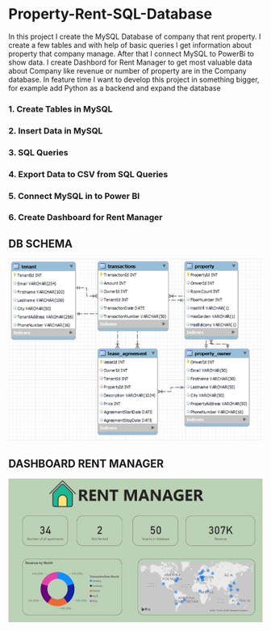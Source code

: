 # Property-Rent-SQL-Database
In this project I create the MySQL Database of company that rent property. I create a few tables and with help of basic queries I get information about property that company manage. After that I connect MySQL to PowerBi to show data. I create Dashbord for Rent Manager to get most valuable data about Company like revenue or number of property are in the Company database. In feature time I want to develop this project in something bigger, for example add Python as a backend and expand the database


### 1. Create Tables in MySQL
### 2. Insert Data in MySQL 
### 3. SQL Queries
### 4. Export Data to CSV from SQL Queries
### 5. Connect MySQL in to Power BI
### 6. Create Dashboard for Rent Manager


## DB SCHEMA
![This is an image](https://github.com/mateuszandzelak01/Property-Rent-SQL-Database/blob/main/ER_Rent.jpg)

## DASHBOARD RENT MANAGER
![This is an image](https://github.com/mateuszandzelak01/Property-Rent-SQL-Database/blob/main/Dashbord_Rent_Manager.jpg)
